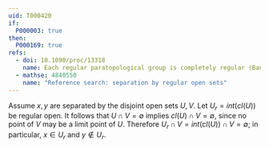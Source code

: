 ```yaml
---
uid: T000420
if:
  P000003: true
then:
  P000169: true
refs:
  - doi: 10.1090/proc/13318
    name: Each regular paratopological group is completely regular (Banakh and Ravsky)
  - mathse: 4840550
    name: "Reference search: separation by regular open sets"
---
```


Assume $x,y$ are separated by the disjoint open sets $U,V$. Let $U_{r}=int(cl(U))$ be regular open.
It follows that $U\cap V=\emptyset$ implies $cl(U)\cap V=\emptyset$,
since no point of $V$ may be a limit point of $U$.
Therefore $U_{r}\cap V=int(cl(U))\cap V=\emptyset$;
in particular, $x\in U_r$ and $y\not\in U_r$.
